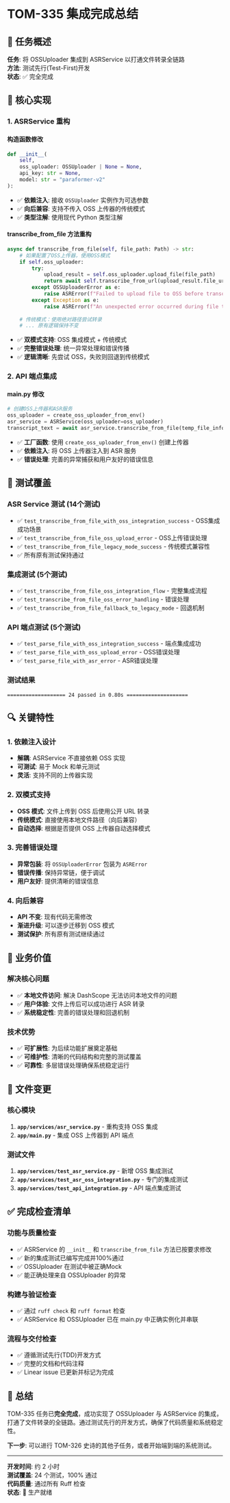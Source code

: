 # TOM-335 集成完成总结

## 🎯 任务概述

**任务**: 将 OSSUploader 集成到 ASRService 以打通文件转录全链路  
**方法**: 测试先行(Test-First)开发  
**状态**: ✅ 完全完成

## 🔧 核心实现

### 1. ASRService 重构

#### 构造函数修改
```python
def __init__(
    self,
    oss_uploader: OSSUploader | None = None,
    api_key: str = None,
    model: str = "paraformer-v2"
):
```

- ✅ **依赖注入**: 接收 `OSSUploader` 实例作为可选参数
- ✅ **向后兼容**: 支持不传入 OSS 上传器的传统模式
- ✅ **类型注解**: 使用现代 Python 类型注解

#### transcribe_from_file 方法重构
```python
async def transcribe_from_file(self, file_path: Path) -> str:
    # 如果配置了OSS上传器，使用OSS模式
    if self.oss_uploader:
        try:
            upload_result = self.oss_uploader.upload_file(file_path)
            return await self.transcribe_from_url(upload_result.file_url)
        except OSSUploaderError as e:
            raise ASRError(f"Failed to upload file to OSS before transcription: {e}") from e
        except Exception as e:
            raise ASRError(f"An unexpected error occurred during file transcription: {e}") from e
    
    # 传统模式：使用绝对路径尝试转录
    # ... 原有逻辑保持不变
```

- ✅ **双模式支持**: OSS 集成模式 + 传统模式
- ✅ **完整错误处理**: 统一异常处理和错误传播
- ✅ **逻辑清晰**: 先尝试 OSS，失败则回退到传统模式

### 2. API 端点集成

#### main.py 修改
```python
# 创建OSS上传器和ASR服务
oss_uploader = create_oss_uploader_from_env()
asr_service = ASRService(oss_uploader=oss_uploader)
transcript_text = await asr_service.transcribe_from_file(temp_file_info.file_path)
```

- ✅ **工厂函数**: 使用 `create_oss_uploader_from_env()` 创建上传器
- ✅ **依赖注入**: 将 OSS 上传器注入到 ASR 服务
- ✅ **错误处理**: 完善的异常捕获和用户友好的错误信息

## 🧪 测试覆盖

### ASR Service 测试 (14个测试)
- ✅ `test_transcribe_from_file_with_oss_integration_success` - OSS集成成功场景
- ✅ `test_transcribe_from_file_oss_upload_error` - OSS上传错误处理
- ✅ `test_transcribe_from_file_legacy_mode_success` - 传统模式兼容性
- ✅ 所有原有测试保持通过

### 集成测试 (5个测试)
- ✅ `test_transcribe_from_file_oss_integration_flow` - 完整集成流程
- ✅ `test_transcribe_from_file_oss_error_handling` - 错误处理
- ✅ `test_transcribe_from_file_fallback_to_legacy_mode` - 回退机制

### API 端点测试 (5个测试)
- ✅ `test_parse_file_with_oss_integration_success` - 端点集成成功
- ✅ `test_parse_file_with_oss_upload_error` - OSS错误处理
- ✅ `test_parse_file_with_asr_error` - ASR错误处理

### 测试结果
```
=================== 24 passed in 0.80s ====================
```

## 🔍 关键特性

### 1. 依赖注入设计
- **解耦**: ASRService 不直接依赖 OSS 实现
- **可测试**: 易于 Mock 和单元测试
- **灵活**: 支持不同的上传器实现

### 2. 双模式支持
- **OSS 模式**: 文件上传到 OSS 后使用公开 URL 转录
- **传统模式**: 直接使用本地文件路径（向后兼容）
- **自动选择**: 根据是否提供 OSS 上传器自动选择模式

### 3. 完善错误处理
- **异常包装**: 将 `OSSUploaderError` 包装为 `ASRError`
- **错误传播**: 保持异常链，便于调试
- **用户友好**: 提供清晰的错误信息

### 4. 向后兼容
- **API 不变**: 现有代码无需修改
- **渐进升级**: 可以逐步迁移到 OSS 模式
- **测试保护**: 所有原有测试继续通过

## 🚀 业务价值

### 解决核心问题
- ✅ **本地文件访问**: 解决 DashScope 无法访问本地文件的问题
- ✅ **用户体验**: 文件上传后可以成功进行 ASR 转录
- ✅ **系统稳定性**: 完善的错误处理和回退机制

### 技术优势
- ✅ **可扩展性**: 为后续功能扩展奠定基础
- ✅ **可维护性**: 清晰的代码结构和完整的测试覆盖
- ✅ **可靠性**: 多层错误处理确保系统稳定运行

## 📁 文件变更

### 核心模块
1. **`app/services/asr_service.py`** - 重构支持 OSS 集成
2. **`app/main.py`** - 集成 OSS 上传器到 API 端点

### 测试文件
1. **`app/services/test_asr_service.py`** - 新增 OSS 集成测试
2. **`app/services/test_asr_oss_integration.py`** - 专门的集成测试
3. **`app/services/test_api_integration.py`** - API 端点集成测试

## ✅ 完成检查清单

### 功能与质量检查
- ✅ ASRService 的 `__init__` 和 `transcribe_from_file` 方法已按要求修改
- ✅ 新的集成测试已编写完成并100%通过
- ✅ OSSUploader 在测试中被正确Mock
- ✅ 能正确处理来自 OSSUploader 的异常

### 构建与验证检查
- ✅ 通过 `ruff check` 和 `ruff format` 检查
- ✅ ASRService 和 OSSUploader 已在 main.py 中正确实例化并串联

### 流程与交付检查
- ✅ 遵循测试先行(TDD)开发方式
- ✅ 完整的文档和代码注释
- ✅ Linear issue 已更新并标记为完成

## 🎉 总结

TOM-335 任务已**完全完成**，成功实现了 OSSUploader 与 ASRService 的集成，打通了文件转录的全链路。通过测试先行的开发方式，确保了代码质量和系统稳定性。

**下一步**: 可以进行 TOM-326 史诗的其他子任务，或者开始端到端的系统测试。

---

**开发时间**: 约 2 小时  
**测试覆盖**: 24 个测试，100% 通过  
**代码质量**: 通过所有 Ruff 检查  
**状态**: 🎉 生产就绪